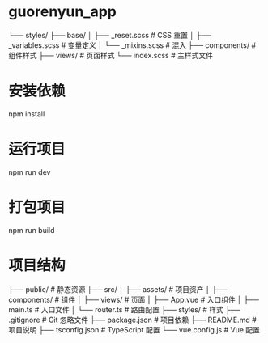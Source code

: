 # guorenyun_app

└── styles/
    ├── base/
    │   ├── _reset.scss     # CSS 重置
    │   ├── _variables.scss # 变量定义
    │   └── _mixins.scss    # 混入
    ├── components/         # 组件样式
    ├── views/             # 页面样式
    └── index.scss         # 主样式文件

# 安装依赖
npm install

# 运行项目
npm run dev

# 打包项目
npm run build

# 项目结构
├── public/             # 静态资源
├── src/
│   ├── assets/         # 项目资产
│   ├── components/     # 组件
│   ├── views/          # 页面
│   ├── App.vue         # 入口组件
│   ├── main.ts         # 入口文件
│   └── router.ts       # 路由配置
├── styles/             # 样式
├── .gitignore          # Git 忽略文件
├── package.json        # 项目依赖
├── README.md           # 项目说明
├── tsconfig.json       # TypeScript 配置
└── vue.config.js       # Vue 配置


